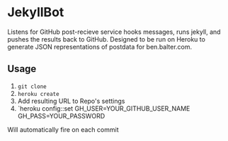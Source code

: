 JekyllBot
=========

Listens for GitHub post-recieve service hooks messages, runs jekyll, and pushes the results back to GitHub. Designed to be run on Heroku to generate JSON representations of postdata for ben.balter.com.

Usage
-----

1. `git clone`
2. `heroku create`
3. Add resulting URL to Repo's settings
4. `heroku config::set GH_USER=YOUR_GITHUB_USER_NAME GH_PASS=YOUR_PASSWORD

Will automatically fire on each commit
